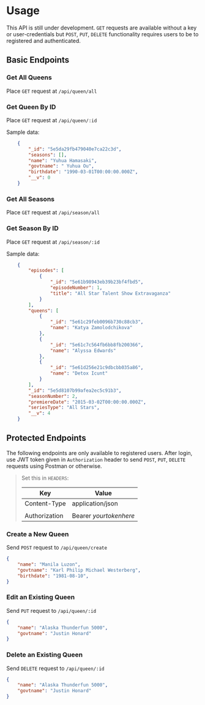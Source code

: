 # Usage

This API is still under development.  `GET` requests are available without a key or user-credentials but `POST`, `PUT`, `DELETE` functionality requires users to be to registered and authenticated.

## Basic Endpoints

### Get All Queens

Place `GET` request at `/api/queen/all`

### Get Queen By ID

Place `GET` request at `/api/queen/:id`

Sample data:
```json
    {
        "_id": "5e5da29fb479040e7ca22c3d",
        "seasons": [],
        "name": "Yuhua Hamasaki",
        "govtname": " Yuhua Ou",
        "birthdate": "1990-03-01T00:00:00.000Z",
        "__v": 0
    }
```

### Get All Seasons

Place `GET` request at `/api/season/all`

### Get Season By ID

Place `GET` request at `/api/season/:id`

Sample data:
```json
    {
        "episodes": [
            {
                "_id": "5e61b98943eb39b23bf4fbd5",
                "episodeNumber": 1,
                "title": "All Star Talent Show Extravaganza"
            }
        ],
        "queens": [
            {
                "_id": "5e61c29feb0096b730c88cb3",
                "name": "Katya Zamolodchikova"
            },
            {
                "_id": "5e61c7c564fb6bb8fb200366",
                "name": "Alyssa Edwards"
            },
            {
                "_id": "5e61d256e21c9dbcbb035a86",
                "name": "Detox Icunt"
            }
        ],
        "_id": "5e5d8107b99afea2ec5c91b3",
        "seasonNumber": 2,
        "premiereDate": "2015-03-02T00:00:00.000Z",
        "seriesType": "All Stars",
        "__v": 4
    }
```


## Protected Endpoints

The following endpoints are only available to registered users.  After login, use JWT token given in `Authorization` header to send `POST`, `PUT`, `DELETE` requests using Postman or otherwise.

> Set this in `HEADERS`:
>
>| Key  | Value  |
>|---|---|
>| Content-Type  | application/json   |
>|   |   |
>| Authorization  | Bearer *yourtokenhere*   |
>


### Create a New Queen

Send `POST` request to `/api/queen/create`

```json
{
	"name": "Manila Luzon",
	"govtname": "Karl Philip Michael Westerberg",
    "birthdate": "1981-08-10",
}
```

### Edit an Existing Queen

Send `PUT` request to `/api/queen/:id`

```json
{
	"name": "Alaska Thunderfun 5000",
	"govtname": "Justin Honard"
}
```

### Delete an Existing Queen

Send `DELETE` request to `/api/queen/:id`

```json
{
	"name": "Alaska Thunderfun 5000",
	"govtname": "Justin Honard"
}
```

